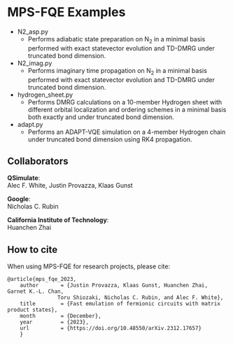 # MPS-FQE Examples

- N2_asp.py
  - Performs adiabatic state preparation on N<sub>2</sub> in a minimal basis performed with exact statevector evolution and TD-DMRG under truncated bond dimension.
- N2_imag.py
  - Performs imaginary time propagation on N<sub>2</sub> in a minimal basis performed with exact statevector evolution and TD-DMRG under truncated bond dimension.
- hydrogen_sheet.py
  - Performs DMRG calculations on a 10-member Hydrogen sheet with different orbital localization and ordering schemes in a minimal basis both exactly and under truncated bond dimension.
- adapt.py
  - Performs an ADAPT-VQE simulation on a 4-member Hydrogen chain under truncated bond dimension using RK4 propagation.


## Collaborators
__QSimulate__:\
Alec F. White, Justin Provazza, Klaas Gunst

__Google__:\
Nicholas C. Rubin

__California Institute of Technology__:\
Huanchen Zhai

## How to cite
When using MPS-FQE for research projects, please cite:

```
@article{mps_fqe_2023,
    author       = {Justin Provazza, Klaas Gunst, Huanchen Zhai, Garnet K.-L. Chan,
    		    Toru Shiozaki, Nicholas C. Rubin, and Alec F. White},
    title        = {Fast emulation of fermionic circuits with matrix product states},
    month        = {December},
    year         = {2023},
    url          = {https://doi.org/10.48550/arXiv.2312.17657}
    }
```

